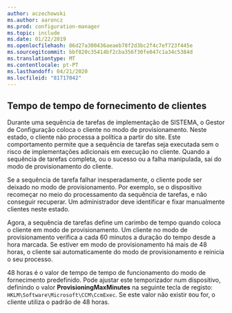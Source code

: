 ```yaml
---
author: aczechowski
ms.author: aaroncz
ms.prod: configuration-manager
ms.topic: include
ms.date: 01/22/2019
ms.openlocfilehash: 86d27a300436aeaeb78f2d3bc2f4c7ef723f445e
ms.sourcegitcommit: bbf820c35414bf2cba356f30fe047c1a34c5384d
ms.translationtype: MT
ms.contentlocale: pt-PT
ms.lasthandoff: 04/21/2020
ms.locfileid: "81717042"
---
```

## <a name="client-provisioning-mode-timeout"></a><a name="bkmk_osdprov"></a>Tempo de tempo de fornecimento de clientes
<!--3197824-->

Durante uma sequência de tarefas de implementação de SISTEMA, o Gestor de Configuração coloca o cliente no modo de provisionamento. Neste estado, o cliente não processa a política a partir do site. Este comportamento permite que a sequência de tarefas seja executada sem o risco de implementações adicionais em execução no cliente. Quando a sequência de tarefas completa, ou o sucesso ou a falha manipulada, sai do modo de provisionamento do cliente.

Se a sequência de tarefa falhar inesperadamente, o cliente pode ser deixado no modo de provisionamento. Por exemplo, se o dispositivo recomeçar no meio do processamento da sequência de tarefas, e não conseguir recuperar. Um administrador deve identificar e fixar manualmente clientes neste estado. 

Agora, a sequência de tarefas define um carimbo de tempo quando coloca o cliente em modo de provisionamento. Um cliente no modo de provisionamento verifica a cada 60 minutos a duração do tempo desde a hora marcada. Se estiver em modo de provisionamento há mais de 48 horas, o cliente sai automaticamente do modo de provisionamento e reinicia o seu processo. 

48 horas é o valor de tempo de tempo de funcionamento do modo de fornecimento predefinido. Pode ajustar este temporizador num dispositivo, definindo o valor **ProvisioningMaxMinutes** na seguinte tecla de registo: `HKLM\Software\Microsoft\CCM\CcmExec`. Se este valor não existir `0`ou for, o cliente utiliza o padrão de 48 horas. 

<!-- 
The following diagrams show the process flow for the task sequence and the client:

#### Task sequence
![Flow diagram of task sequence setting provisioning mode](../../media/3197824-ts-flow.png) 

#### Client remediation
![Flow diagram of client exiting provisioning mode](../../media/3197824-client-flow.png) 

-->
